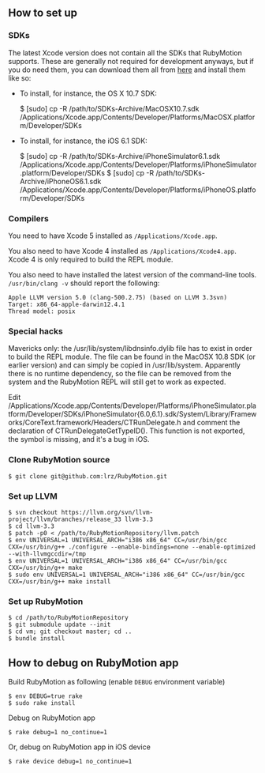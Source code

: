 ## How to set up

### SDKs

The latest Xcode version does not contain all the SDKs that RubyMotion supports.
These are generally not required for development anyways, but if you do need
them, you can download them all from [here](#TODO) and install them like so:

* To install, for instance, the OS X 10.7 SDK:

     $ [sudo] cp -R /path/to/SDKs-Archive/MacOSX10.7.sdk /Applications/Xcode.app/Contents/Developer/Platforms/MacOSX.platform/Developer/SDKs

* To install, for instance, the iOS 6.1 SDK:

     $ [sudo] cp -R /path/to/SDKs-Archive/iPhoneSimulator6.1.sdk /Applications/Xcode.app/Contents/Developer/Platforms/iPhoneSimulator.platform/Developer/SDKs
     $ [sudo] cp -R /path/to/SDKs-Archive/iPhoneOS6.1.sdk /Applications/Xcode.app/Contents/Developer/Platforms/iPhoneOS.platform/Developer/SDKs


### Compilers

You need to have Xcode 5 installed as `/Applications/Xcode.app`.

You also need to have Xcode 4 installed as `/Applications/Xcode4.app`. Xcode 4 is only required to build the REPL module.

You also need to have installed the latest version of the command-line tools. `/usr/bin/clang -v` should report the following:

```
Apple LLVM version 5.0 (clang-500.2.75) (based on LLVM 3.3svn)
Target: x86_64-apple-darwin12.4.1
Thread model: posix
```


### Special hacks

Mavericks only: the /usr/lib/system/libdnsinfo.dylib file has to exist in order to build the REPL module. The file can be found in the MacOSX 10.8 SDK (or earlier version) and can simply be copied in /usr/lib/system. Apparently there is no runtime dependency, so the file can be removed from the system and the RubyMotion REPL will still get to work as expected.

Edit /Applications/Xcode.app/Contents/Developer/Platforms/iPhoneSimulator.platform/Developer/SDKs/iPhoneSimulator{6.0,6.1}.sdk/System/Library/Frameworks/CoreText.framework/Headers/CTRunDelegate.h and comment the declaration of CTRunDelegateGetTypeID(). This function is not exported, the symbol is missing, and it's a bug in iOS.

### Clone RubyMotion source

```
$ git clone git@github.com:lrz/RubyMotion.git
```


### Set up LLVM

```
$ svn checkout https://llvm.org/svn/llvm-project/llvm/branches/release_33 llvm-3.3
$ cd llvm-3.3 
$ patch -p0 < /path/to/RubyMotionRepository/llvm.patch
$ env UNIVERSAL=1 UNIVERSAL_ARCH="i386 x86_64" CC=/usr/bin/gcc CXX=/usr/bin/g++ ./configure --enable-bindings=none --enable-optimized --with-llvmgccdir=/tmp
$ env UNIVERSAL=1 UNIVERSAL_ARCH="i386 x86_64" CC=/usr/bin/gcc CXX=/usr/bin/g++ make
$ sudo env UNIVERSAL=1 UNIVERSAL_ARCH="i386 x86_64" CC=/usr/bin/gcc CXX=/usr/bin/g++ make install
```


### Set up RubyMotion

```
$ cd /path/to/RubyMotionRepository
$ git submodule update --init
$ cd vm; git checkout master; cd ..
$ bundle install
```


## How to debug on RubyMotion app

Build RubyMotion as following (enable `DEBUG` environment variable)

```
$ env DEBUG=true rake
$ sudo rake install
```

Debug on RubyMotion app

```
$ rake debug=1 no_continue=1
```

Or, debug on RubyMotion app in iOS device

```
$ rake device debug=1 no_continue=1
```
